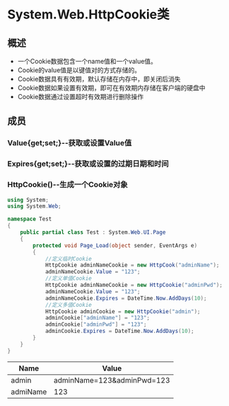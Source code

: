 # System.Web.HttpCookie类

## 概述

* 一个Cookie数据包含一个name值和一个value值。
* Cookie的value值是以键值对的方式存储的。
* Cookie数据具有有效期，默认存储在内存中，即关闭后消失
* Cookie数据如果设置有效期，即可在有效期内存储在客户端的硬盘中
* Cookie数据通过设置超时有效期进行删除操作

## 成员
### Value{get;set;}--获取或设置Value值
### Expires{get;set;}--获取或设置的过期日期和时间
### HttpCookie()--生成一个Cookie对象

```csharp
using System;
using System.Web;

namespace Test
{
    public partial class Test : System.Web.UI.Page
    {
        protected void Page_Load(object sender, EventArgs e)
        {
            //定义临时Cookie
            HttpCookie adminNameCookie = new HttpCook("adminName");
            adminNameCookie.Value = "123";
            //定义单值Cookie
            HttpCookie adminNameCookie = new HttpCookie("adminPwd");
            adminNameCookie.Value = "123";
            adminNameCookie.Expires = DateTime.Now.AddDays(10);
            //定义多值Cookie
            HttpCookie adminCookie = new HttpCookie("admin");
            adminCookie["adminName"] = "123";
            adminCookie["adminPwd"] = "123";
            adminCookie.Expires = DateTime.Now.AddDays(10);
        }
    }
}
```

| Name     | Value                      |
| -------- | -------------------------- |
| admin    | adminName=123&adminPwd=123 |
| admiName | 123                        |